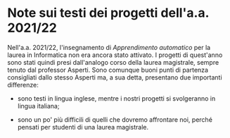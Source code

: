 # Note sui testi dei progetti dell'a.a. 2021/22

Nell'a.a. 2021/22, l'insegnamento di _Apprendimento automatico_ per la laurea in
Informatica non era ancora stato attivato. I progetti di quest'anno sono stati
quindi presi dall'analogo corso della laurea magistrale, sempre tenuto dal
professor Asperti. Sono comunque buoni punti di partenza consigliati dallo
stesso Asperti ma, a sua detta, presentano due importanti differenze:

- sono testi in lingua inglese, mentre i nostri progetti si svolgeranno in
  lingua italiana;

- sono un po' più difficili di quelli che dovremo affrontare noi, perché pensati
  per studenti di una laurea magistrale.
